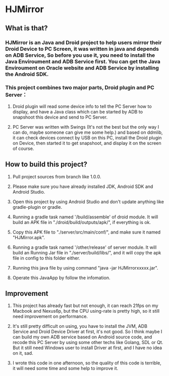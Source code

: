 # HJMirror

## What is that?

### HJMirror is an Java and Droid project to help users mirror their Droid Device to PC Screen, it was written in java and depends on ADB Service, So before you use it, you need to install the Java Enviroument and ADB Service first. You can get the Java Enviroument on Oracle website and ADB Service by installing the Android SDK.

### This project combines two major parts, Droid plugin and PC Server：

1. Droid plugin will read some device info to tell the PC Server how to display, and have a Java class which can be started by ADB to snapshoot this device and send to PC Server.

2. PC Server was written with Swings (It's not the best but the only way I can do, maybe someone can give me some help.) and based on ddmlib, it can check devices connect by USB on this PC, install the Droid plugin on Device, then started it to get snapshoot, and display it on the screen of course.


## How to build this project?

1. Pull project sources from branch like 1.0.0.

2. Please make sure you have already installed JDK, Android SDK and Android Studio.

3. Open this project by using Android Studio and don't update anything like gradle-plugin or gradle.

4. Running a gradle task named '/build/assemble' of droid module. It will build an APK file in "./droid/build/outputs/apk/", if everything is ok.

5. Copy this APK file to "./server/src/main/conf/", and make sure it named "HJMirror.apk".

6. Running a gradle task named '/other/release' of server module. It will build an Running Jar file in "./server/build/libs/", and it will copy the apk file in config to this folder either.

7. Running this java file by using command "java -jar HJMirrorxxxxx.jar".

8. Operate this JavaApp by follow the infomation.


## Improvement

1. This project has already fast but not enough, it can reach 21fps on my Macbook and Nexus6p, but the CPU using-rate is pretty high, so it still need improvement on performance.

2. It's still pretty difficult on using, you have to install the JVM, ADB Service and Droid Device Driver at first, it's not good. So I think maybe I can build my own ADB service based on Android source code, and recode this PC Server by using some other techs like Golang, SDL or Qt. But it still need Windows user to install Driver at first, and I have no idea on it, sad.

3. I wrote this code in one afternoon, so the quality of this code is terrible, it will need some time and some help to improve it.

